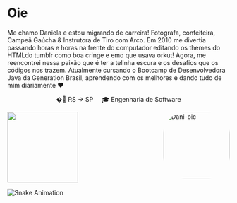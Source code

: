 # Oie 
 Me chamo Daniela e estou migrando de carreira! Fotografa, confeiteira, Campeã Gaúcha & Instrutora de Tiro com Arco. Em 2010 me divertia passando horas e horas na frente do computador editando os themes do HTMLdo tumblr como boa cringe e emo que usava orkut! Agora, me reencontrei nessa paixão que é ter a telinha escura e os desafios que os códigos nos trazem. Atualmente cursando o Bootcamp de Desenvolvedora Java da Generation Brasil, aprendendo com os melhores e dando tudo de mim diariamente ♥ 

  <p align="center">
    �🚀  RS → SP  &nbsp; &nbsp; 🎓 Engenharia de Software 
  </p>
  <img align="right" alt="Dani-pic" height="150" style="border-radius:50px;" src="https://i.im.ge/2022/01/25/X7Bugy.png">
</div>
 
  <a href="https://github.com/danigoulart">
    <img height="160em" src="https://github-readme-stats.vercel.app/api?username=danigoulart&theme=dracula&show_icons=true" />
  </a>
  



![Snake Animation](https://github.com/danigoulart/danigoulart/blob/output/github-contribution-grid-snake.svg)
  
  ##

